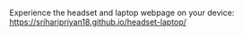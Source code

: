 Experience the headset and laptop webpage on your device:
https://sriharipriyan18.github.io/headset-laptop/
